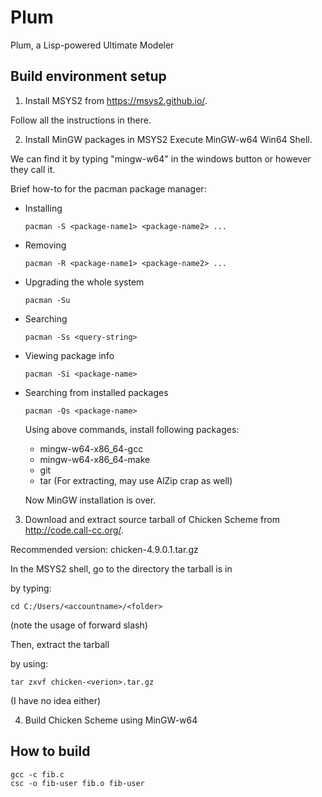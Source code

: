 # Plum
Plum, a Lisp-powered Ultimate Modeler

## Build environment setup
1. Install MSYS2
  from https://msys2.github.io/.

  Follow all the instructions in there.

2. Install MinGW packages in MSYS2
  Execute MinGW-w64 Win64 Shell.

  We can find it by typing "mingw-w64" in the windows button
  or however they call it.

  Brief how-to for the pacman package manager:

* Installing
  ```
  pacman -S <package-name1> <package-name2> ...
  ```

* Removing
  ```
  pacman -R <package-name1> <package-name2> ...
  ```

* Upgrading the whole system
  ```
  pacman -Su
  ```

* Searching
  ```
  pacman -Ss <query-string>
  ```

* Viewing package info
  ```
  pacman -Si <package-name>
  ```

* Searching from installed packages
  ```
  pacman -Qs <package-name>
  ```

  Using above commands, install following packages:
  * mingw-w64-x86_64-gcc
  * mingw-w64-x86_64-make
  * git
  * tar (For extracting, may use AlZip crap as well)

  Now MinGW installation is over.

3. Download and extract source tarball of Chicken Scheme
  from http://code.call-cc.org/.
  
  Recommended version: chicken-4.9.0.1.tar.gz
  
  In the MSYS2 shell, go to the directory the tarball is in
  
  by typing:

  ```
  cd C:/Users/<accountname>/<folder>
  ```
  (note the usage of forward slash)
  
  Then, extract the tarball

  by using:
  ```
  tar zxvf chicken-<verion>.tar.gz
  ```
  (I have no idea either)

4. Build Chicken Scheme using MinGW-w64


## How to build
```
gcc -c fib.c
csc -o fib-user fib.o fib-user
```
